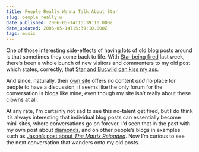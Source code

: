 ```yaml
---
title: People Really Wanna Talk About Star
slug: people_really_w
date_published: 2006-05-14T15:39:10.000Z
date_updated: 2006-05-14T15:39:10.000Z
tags: music
---
```


One of those interesting side-effects of having lots of old blog posts around is that sometimes they come back to life. With [Star being fired](http://news.yahoo.com/s/ap/20060514/ap_en_mu/dj_arrested_16) last week, there’s been a whole bunch of new visitors and commenters to my old post which states, correctly, that [Star and Bucwild can kiss my ass](http://www.dashes.com/anil/2005/01/12/star_and_bucwil).

And since, naturally, their [own site](http://www.starandbucwild.com/) offers no content *and* no place for people to have a discussion, it seems like the only forum for the conversation is blogs like mine, even though my site isn’t really about these clowns at all.

At any rate, I’m certainly not sad to see this no-talent get fired, but I do think it’s always interesting that individual blog posts can essentially become mini-sites, where conversations go on forever. I’d seen that in the past with my own post about [diamonds](http://www.dashes.com/anil/2003/01/20/diamonds_are_fo), and on other people’s blogs in examples such as [Jason’s post about *The Matrix Reloaded*](http://www.kottke.org/03/06/own-conversation). Now I’m curious to see the next conversation that wanders onto my old posts.
